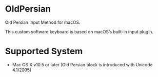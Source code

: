 # OldPersian
Old Persian Input Method for macOS. 

This custom software keyboard is based on macOS’s built-in input plugin. 

# Supported System
* Mac OS X v10.5 or later (Old Persian block is introduced with Unicode 4.1/2005)
